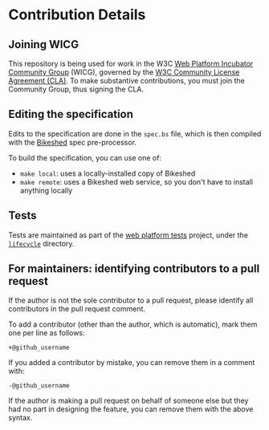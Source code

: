 # Contribution Details

## Joining WICG

This repository is being used for work in the W3C [Web Platform Incubator Community Group](https://www.w3.org/community/wicg/) (WICG), governed by the [W3C Community License Agreement (CLA)](http://www.w3.org/community/about/agreements/cla/). To make substantive contributions, you must join the Community Group, thus signing the CLA.

## Editing the specification

Edits to the specification are done in the `spec.bs` file, which is then compiled with the [Bikeshed](https://tabatkins.github.io/bikeshed/) spec pre-processor.

To build the specification, you can use one of:

- `make local`: uses a locally-installed copy of Bikeshed
- `make remote`: uses a Bikeshed web service, so you don't have to install anything locally

## Tests

Tests are maintained as part of the [web platform tests](https://github.com/web-platform-tests/wpt) project, under the [`lifecycle`](https://github.com/web-platform-tests/wpt/tree/master/lifecycle) directory.

## For maintainers: identifying contributors to a pull request

If the author is not the sole contributor to a pull request, please identify all contributors in the pull request comment.

To add a contributor (other than the author, which is automatic), mark them one per line as follows:

```
+@github_username
```

If you added a contributor by mistake, you can remove them in a comment with:

```
-@github_username
```

If the author is  making a pull request on behalf of someone else but they had no part in designing the feature, you can remove them with the above syntax.
